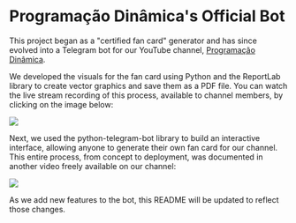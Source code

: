 # Programação Dinâmica's Official Bot

This project began as a "certified fan card" generator and has since evolved into a Telegram bot for our YouTube channel, [Programação Dinâmica](https://youtube.com/@pgdinamica).

We developed the visuals for the fan card using Python and the ReportLab library to create vector graphics and save them as a PDF file. You can watch the live stream recording of this process, available to channel members, by clicking on the image below:

[<img src="https://img.youtube.com/vi/OXvCgdaGXig/maxresdefault.jpg">](https://youtu.be/OXvCgdaGXig)

Next, we used the python-telegram-bot library to build an interactive interface, allowing anyone to generate their own fan card for our channel. This entire process, from concept to deployment, was documented in another video freely available on our channel:

[<img src="https://img.youtube.com/vi/sjAfQoVm_fw/maxresdefault.jpg">](https://youtu.be/sjAfQoVm_fw)

As we add new features to the bot, this README will be updated to reflect those changes.